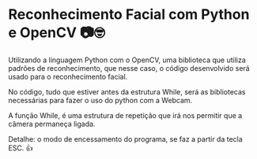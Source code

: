 # Reconhecimento Facial com Python e OpenCV 📷🤓
Utilizando a linguagem Python com o OpenCV, uma biblioteca que utiliza padrões de reconhecimento, que nesse caso, o código desenvolvido será usado para o reconhecimento facial. 

No código, tudo que estiver antes da estrutura While, será as bibliotecas necessárias para fazer o uso do python com a Webcam.

A função While, é uma estrutura de repetição que irá nos permitir que a câmera permaneça ligada.

Detalhe: o modo de encessamento do programa, se faz a partir da tecla ESC. 👍
